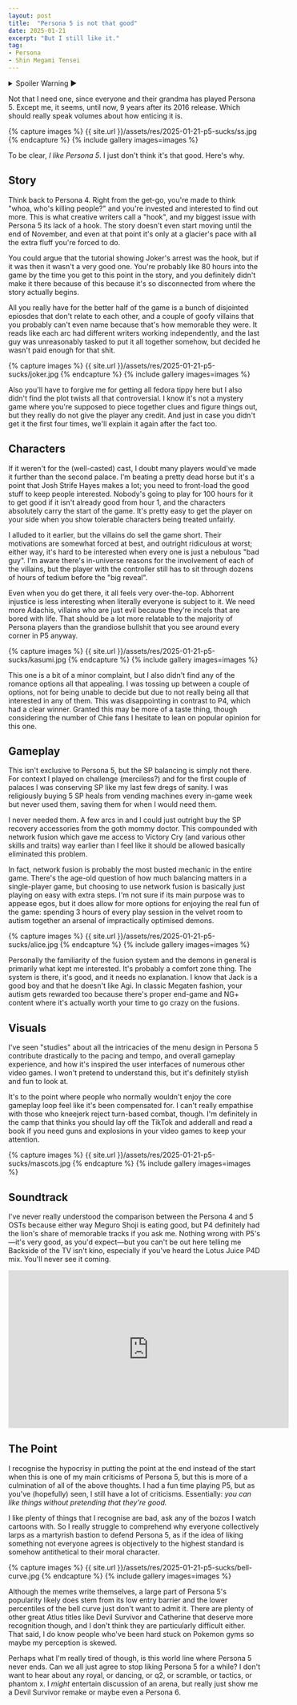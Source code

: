 ```yaml
---
layout: post
title:  "Persona 5 is not that good"
date: 2025-01-21
excerpt: "But I still like it."
tag:
- Persona
- Shin Megami Tensei
---
```


<details><summary>Spoiler Warning ▶</summary>
<i>Don't read this if you're trying to decide if you should play Persona 5.</i><br>
<i>Read this if you want to know why Persona 5 is not very good, even though you like it.</i>
</details>

Not that I need one, since everyone and their grandma has played Persona 5. Except me, it seems, until now, 9 years after its 2016 release. Which should really speak volumes about how enticing it is.

{% capture images %}
    {{ site.url }}/assets/res/2025-01-21-p5-sucks/ss.jpg
{% endcapture %}
{% include gallery images=images %}

To be clear, *I like Persona 5*. I just don't think it's that good. Here's why.

## Story

Think back to Persona 4. Right from the get-go, you're made to think "whoa, who's killing people?" and you're invested and interested to find out more. This is what creative writers call a "hook", and my biggest issue with Persona 5 its lack of a hook. The story doesn't even start moving until the end of November, and even at that point it's only at a glacier's pace with all the extra fluff you're forced to do.

You could argue that the tutorial showing Joker's arrest was the hook, but if it was then it wasn't a very good one. You're probably like 80 hours into the game by the time you get to this point in the story, and you definitely didn't make it there because of this because it's so disconnected from where the story actually begins.

All you really have for the better half of the game is a bunch of disjointed epiosdes that don't relate to each other, and a couple of goofy villains that you probably can't even name because that's how memorable they were. It reads like each arc had different writers working independently, and the last guy was unreasonably tasked to put it all together somehow, but decided he wasn't paid enough for that shit.

{% capture images %}
    {{ site.url }}/assets/res/2025-01-21-p5-sucks/joker.jpg
{% endcapture %}
{% include gallery images=images %}

Also you'll have to forgive me for getting all fedora tippy here but I also didn't find the plot twists all that controversial. I know it's not a mystery game where you're supposed to piece together clues and figure things out, but they really do not give the player any credit. And just in case you didn't get it the first four times, we'll explain it again after the fact too.

## Characters

If it weren't for the (well-casted) cast, I doubt many players would've made it further than the second palace. I'm beating a pretty dead horse but it's a point that Josh Strife Hayes makes a lot; you need to front-load the good stuff to keep people interested. Nobody's going to play for 100 hours for it to get good if it isn't already good from hour 1, and the characters absolutely carry the start of the game. It's pretty easy to get the player on your side when you show tolerable characters being treated unfairly.

I alluded to it earlier, but the villains do sell the game short. Their motivations are somewhat forced at best, and outright ridiculous at worst; either way, it's hard to be interested when every one is just a nebulous "bad guy". I'm aware there's in-universe reasons for the involvement of each of the villains, but the player with the controller still has to sit through dozens of hours of tedium before the "big reveal".

Even when you do get there, it all feels very over-the-top. Abhorrent injustice is less interesting when literally everyone is subject to it. We need more Adachis, villains who are just evil because they're incels that are bored with life. That should be a lot more relatable to the majority of Persona players than the grandiose bullshit that you see around every corner in P5 anyway.

{% capture images %}
    {{ site.url }}/assets/res/2025-01-21-p5-sucks/kasumi.jpg
{% endcapture %}
{% include gallery images=images %}

This one is a bit of a minor complaint, but I also didn't find any of the romance options all that appealing. I was tossing up between a couple of options, not for being unable to decide but due to not really being all that interested in any of them. This was disappointing in contrast to P4, which had a clear winner. Granted this may be more of a taste thing, though considering the number of Chie fans I hesitate to lean on popular opinion for this one.

## Gameplay

This isn't exclusive to Persona 5, but the SP balancing is simply not there. For context I played on challenge (merciless?) and for the first couple of palaces I was conserving SP like my last few dregs of sanity. I was religiously buying 5 SP heals from vending machines every in-game week but never used them, saving them for when I would need them.

I never needed them. A few arcs in and I could just outright buy the SP recovery accessories from the goth mommy doctor. This compounded with network fusion which gave me access to Victory Cry (and various other skills and traits) way earlier than I feel like it should be allowed basically eliminated this problem.

In fact, network fusion is probably the most busted mechanic in the entire game. There's the age-old question of how much balancing matters in a single-player game, but choosing to use network fusion is basically just playing on easy with extra steps. I'm not sure if its main purpose was to appease egos, but it does allow for more options for enjoying the real fun of the game: spending 3 hours of every play session in the velvet room to autism together an arsenal of impractically optimised demons.

{% capture images %}
    {{ site.url }}/assets/res/2025-01-21-p5-sucks/alice.jpg
{% endcapture %}
{% include gallery images=images %}

Personally the familiarity of the fusion system and the demons in general is primarily what kept me interested. It's probably a comfort zone thing. The system is there, it's good, and it needs no explanation. I know that Jack is a good boy and that he doesn't like Agi. In classic Megaten fashion, your autism gets rewarded too because there's proper end-game and NG+ content where it's actually worth your time to go crazy on the fusions.

## Visuals

I've seen "studies" about all the intricacies of the menu design in Persona 5 contribute drastically to the pacing and tempo, and overall gameplay experience, and how it's inspired the user interfaces of numerous other video games. I won't pretend to understand this, but it's definitely stylish and fun to look at.

It's to the point where people who normally wouldn't enjoy the core gameplay loop feel like it's been compensated for. I can't really empathise with those who kneejerk reject turn-based combat, though. I'm definitely in the camp that thinks you should lay off the TikTok and adderall and read a book if you need guns and explosions in your video games to keep your attention.

{% capture images %}
    {{ site.url }}/assets/res/2025-01-21-p5-sucks/mascots.jpg
{% endcapture %}
{% include gallery images=images %}

## Soundtrack

I've never really understood the comparison between the Persona 4 and 5 OSTs because either way Meguro Shoji is eating good, but P4 definitely had the lion's share of memorable tracks if you ask me. Nothing wrong with P5's—it's very good, as you'd expect—but you can't be out here telling me Backside of the TV isn't kino, especially if you've heard the Lotus Juice P4D mix. You'll never see it coming.

<iframe width="560" height="315" src="https://www.youtube-nocookie.com/embed/Fk3KDeU0UPw" title="Backside of the TV" frameborder="0" allow="accelerometer; autoplay; clipboard-write; encrypted-media; gyroscope; picture-in-picture; web-share" referrerpolicy="strict-origin-when-cross-origin" allowfullscreen></iframe>

## The Point

I recognise the hypocrisy in putting the point at the end instead of the start when this is one of my main criticisms of Persona 5, but this is more of a culmination of all of the above thoughts. I had a fun time playing P5, but as you've (hopefully) seen, I still have a lot of criticisms. Essentially: *you can like things without pretending that they're good.*

I like plenty of things that I recognise are bad, ask any of the bozos I watch cartoons with. So I really struggle to comprehend why everyone collectively larps as a martyrish bastion to defend Persona 5, as if the idea of liking something not everyone agrees is objectively to the highest standard is somehow antithetical to their moral character.

{% capture images %}
    {{ site.url }}/assets/res/2025-01-21-p5-sucks/bell-curve.jpg
{% endcapture %}
{% include gallery images=images %}

Although the memes write themselves, a large part of Persona 5's popularity likely does stem from its low entry barrier and the lower percentiles of the bell curve just don't want to admit it. There are plenty of other great Atlus titles like Devil Survivor and Catherine that deserve more recognition though, and I don't think they are particularly difficult either. That said, I do know people who've been hard stuck on Pokemon gyms so maybe my perception is skewed.

Perhaps what I'm really tired of though, is this world line where Persona 5 never ends. Can we all just agree to stop liking Persona 5 for a while? I don't want to hear about any royal, or dancing, or q2, or scramble, or tactics, or phantom x. I *might* entertain discussion of an arena, but really just show me a Devil Survivor remake or maybe even a Persona 6.

